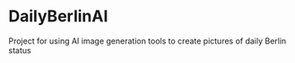 # DailyBerlinAI
Project for using AI image generation tools to create pictures of daily Berlin status
